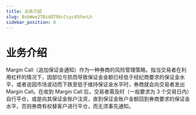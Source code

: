 ```yaml
---
title: 业务介绍
slug: BsbWwe2TBidQT9kcCcyc45FenLh
sidebar_position: 0
---
```



# 业务介绍

Margin Call（追加保证金通知）作为一种券商的风险管理策略。指当交易者在利用杠杆的情况下，因部位亏损而导致保证金金额已经低于经纪商要求的保证金水平，或者说因市场波动而下跌至低于维持保证金水平时，券商就会向交易者发出 Margin Call。在收到 Margin Call 后，交易者需及时（一般要求为 3 个交易日内）自行平仓，或是向其保证金账户注资，直到保证金账户金额回到券商要求的保证金水平，否则券商有权替客户进行平仓，而无须事先通知。

